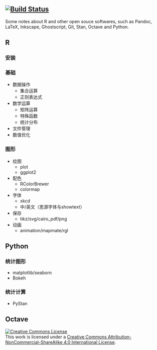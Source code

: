 [![Build Status](https://api.travis-ci.org/XiangyunHuang/notesdown.svg?branch=master)](https://travis-ci.org/XiangyunHuang/notesdown) 
---

Some notes about R and other open souce softwares, such as Pandoc, LaTeX, Inkscape, Ghostscript, Git, Stan, Octave and Python.

## R

### 安装

### 基础

* 数据操作
    + 集合运算
    + 正则表达式
* 数学运算
    + 矩阵运算
    + 特殊函数
    + 统计分布
* 文件管理
* 数值优化

### 图形

* 绘图
    + plot
    + ggplot2
* 配色
    + RColorBrewer
    + colormap
* 字体
    + xkcd
    + 中/英文（思源字体与showtext）
* 保存
    + tikz/svg/cairo_pdf/png
* 动画
    + animation/mapmate/rgl

## Python

### 统计图形

* matplotlib/seaborn
* Bokeh

### 统计计算

* PyStan

## Octave



<a rel="license" href="http://creativecommons.org/licenses/by-nc-sa/4.0/"><img alt="Creative Commons License" style="border-width:0" src="https://i.creativecommons.org/l/by-nc-sa/4.0/88x31.png" /></a><br />This work is licensed under a <a rel="license" href="http://creativecommons.org/licenses/by-nc-sa/4.0/">Creative Commons Attribution-NonCommercial-ShareAlike 4.0 International License</a>.
